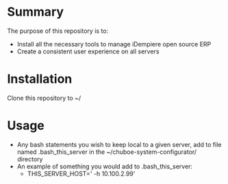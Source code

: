 # Summary

The purpose of this repository is to:

* Install all the necessary tools to manage iDempiere open source ERP
* Create a consistent user experience on all servers

# Installation

Clone this repository to ~/

# Usage

* Any bash statements you wish to keep local to a given server, add to file named .bash_this_server in the ~/chuboe-system-configurator/ directory
* An example of something you would add to .bash_this_server:
    * THIS_SERVER_HOST=' -h 10.100.2.99'
